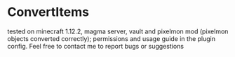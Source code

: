 # ConvertItems
tested on minecraft 1.12.2, magma server, vault and pixelmon mod (pixelmon objects converted correctly); 
permissions and usage guide in the plugin config.
Feel free to contact me to report bugs or suggestions
